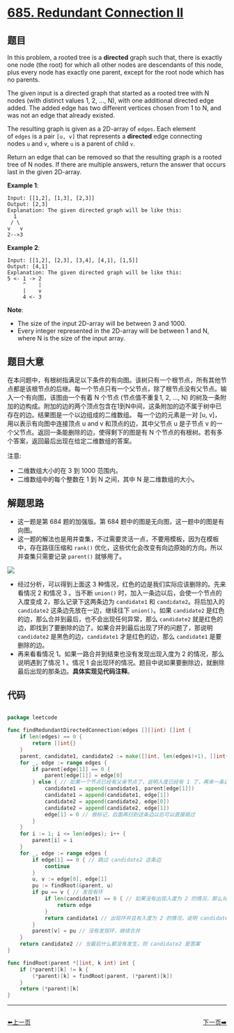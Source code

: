 # [685. Redundant Connection II](https://leetcode.com/problems/redundant-connection-ii/)


## 题目

In this problem, a rooted tree is a **directed** graph such that, there is exactly one node (the root) for which all other nodes are descendants of this node, plus every node has exactly one parent, except for the root node which has no parents.

The given input is a directed graph that started as a rooted tree with N nodes (with distinct values 1, 2, ..., N), with one additional directed edge added. The added edge has two different vertices chosen from 1 to N, and was not an edge that already existed.

The resulting graph is given as a 2D-array of `edges`. Each element of `edges` is a pair `[u, v]` that represents a **directed** edge connecting nodes `u` and `v`, where `u` is a parent of child `v`.

Return an edge that can be removed so that the resulting graph is a rooted tree of N nodes. If there are multiple answers, return the answer that occurs last in the given 2D-array.

**Example 1**:

    Input: [[1,2], [1,3], [2,3]]
    Output: [2,3]
    Explanation: The given directed graph will be like this:
      1
     / \
    v   v
    2-->3

**Example 2**:

    Input: [[1,2], [2,3], [3,4], [4,1], [1,5]]
    Output: [4,1]
    Explanation: The given directed graph will be like this:
    5 <- 1 -> 2
         ^    |
         |    v
         4 <- 3

**Note**:

- The size of the input 2D-array will be between 3 and 1000.
- Every integer represented in the 2D-array will be between 1 and N, where N is the size of the input array.


## 题目大意


在本问题中，有根树指满足以下条件的有向图。该树只有一个根节点，所有其他节点都是该根节点的后继。每一个节点只有一个父节点，除了根节点没有父节点。输入一个有向图，该图由一个有着 N 个节点 (节点值不重复1, 2, ..., N) 的树及一条附加的边构成。附加的边的两个顶点包含在1到N中间，这条附加的边不属于树中已存在的边。结果图是一个以边组成的二维数组。 每一个边的元素是一对 [u, v]，用以表示有向图中连接顶点 u and v 和顶点的边，其中父节点 u 是子节点 v 的一个父节点。返回一条能删除的边，使得剩下的图是有 N 个节点的有根树。若有多个答案，返回最后出现在给定二维数组的答案。

注意:

- 二维数组大小的在 3 到 1000 范围内。
- 二维数组中的每个整数在 1 到 N 之间，其中 N 是二维数组的大小。


## 解题思路

- 这一题是第 684 题的加强版。第 684 题中的图是无向图，这一题中的图是有向图。
- 这一题的解法也是用并查集，不过需要灵活一点，不要用模板，因为在模板中，存在路径压缩和 `rank()` 优化，这些优化会改变有向边原始的方向。所以并查集只需要记录 `parent()` 就够用了。

![](https://img.halfrost.com/Leetcode/leetcode_685.png)

- 经过分析，可以得到上面这 3 种情况，红色的边是我们实际应该删除的。先来看情况 2 和情况 3 。当不断 `union()` 时，加入一条边以后，会使一个节点的入度变成 2，那么记录下这两条边为 `candidate1` 和 `candidate2`。将后加入的 `candidate2` 这条边先放在一边，继续往下 `union()`。如果 `candidate2` 是红色的边，那么合并到最后，也不会出现任何异常，那么 `candidate2` 就是红色的边，即找到了要删除的边了。如果合并到最后出现了环的问题了，那说明 `candidate2` 是黑色的边，`candidate1` 才是红色的边，那么 `candidate1` 是要删除的边。
- 再来看看情况 1。如果一路合并到结束也没有发现出现入度为 2 的情况，那么说明遇到了情况 1 。情况 1 会出现环的情况。题目中说如果要删除边，就删除最后出现的那条边。**具体实现见代码注释**。

## 代码

```go

package leetcode

func findRedundantDirectedConnection(edges [][]int) []int {
	if len(edges) == 0 {
		return []int{}
	}
	parent, candidate1, candidate2 := make([]int, len(edges)+1), []int{}, []int{}
	for _, edge := range edges {
		if parent[edge[1]] == 0 {
			parent[edge[1]] = edge[0]
		} else { // 如果一个节点已经有父亲节点了，说明入度已经有 1 了，再来一条边，入度为 2 ，那么跳过新来的这条边 candidate2，并记录下和这条边冲突的边 candidate1
			candidate1 = append(candidate1, parent[edge[1]])
			candidate1 = append(candidate1, edge[1])
			candidate2 = append(candidate2, edge[0])
			candidate2 = append(candidate2, edge[1])
			edge[1] = 0 // 做标记，后面再扫到这条边以后可以直接跳过
		}
	}
	for i := 1; i <= len(edges); i++ {
		parent[i] = i
	}
	for _, edge := range edges {
		if edge[1] == 0 { // 跳过 candidate2 这条边
			continue
		}
		u, v := edge[0], edge[1]
		pu := findRoot(&parent, u)
		if pu == v { // 发现有环
			if len(candidate1) == 0 { // 如果没有出现入度为 2 的情况，那么对应情况 1，就删除这条边
				return edge
			}
			return candidate1 // 出现环并且有入度为 2 的情况，说明 candidate1 是答案
		}
		parent[v] = pu // 没有发现环，继续合并
	}
	return candidate2 // 当最后什么都没有发生，则 candidate2 是答案
}

func findRoot(parent *[]int, k int) int {
	if (*parent)[k] != k {
		(*parent)[k] = findRoot(parent, (*parent)[k])
	}
	return (*parent)[k]
}

```


----------------------------------------------
<div style="display: flex;justify-content: space-between;align-items: center;">
<p><a href="https://books.halfrost.com/leetcode/ChapterFour/0684.Redundant-Connection/">⬅️上一页</a></p>
<p><a href="https://books.halfrost.com/leetcode/ChapterFour/0693.Binary-Number-with-Alternating-Bits/">下一页➡️</a></p>
</div>
